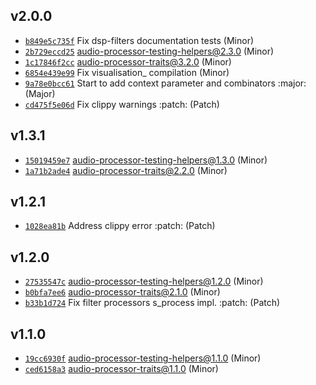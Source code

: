 ## v2.0.0

* [`b849e5c735f`](https://github.com/yamadapc/augmented-audio/commits/b849e5c735f) Fix dsp-filters documentation tests (Minor)
* [`2b729eccd25`](https://github.com/yamadapc/augmented-audio/commits/2b729eccd25) audio-processor-testing-helpers@2.3.0 (Minor)
* [`1c17846f2cc`](https://github.com/yamadapc/augmented-audio/commits/1c17846f2cc) audio-processor-traits@3.2.0 (Minor)
* [`6854e439e99`](https://github.com/yamadapc/augmented-audio/commits/6854e439e99) Fix visualisation_ compilation (Minor)
* [`9a78e0bcc61`](https://github.com/yamadapc/augmented-audio/commits/9a78e0bcc61) Start to add context parameter and combinators :major: (Major)
* [`cd475f5e06d`](https://github.com/yamadapc/augmented-audio/commits/cd475f5e06d) Fix clippy warnings :patch: (Patch)

## v1.3.1

* [`15019459e7`](https://github.com/yamadapc/augmented-audio/commits/15019459e7) audio-processor-testing-helpers@1.3.0 (Minor)
* [`1a71b2ade4`](https://github.com/yamadapc/augmented-audio/commits/1a71b2ade4) audio-processor-traits@2.2.0 (Minor)

## v1.2.1

* [`1028ea81b`](https://github.com/yamadapc/augmented-audio/commits/1028ea81b) Address clippy error :patch: (Patch)

## v1.2.0

* [`27535547c`](https://github.com/yamadapc/augmented-audio/commits/27535547c) audio-processor-testing-helpers@1.2.0 (Minor)
* [`b0bfa7ee6`](https://github.com/yamadapc/augmented-audio/commits/b0bfa7ee6) audio-processor-traits@2.1.0 (Minor)
* [`b33b1d724`](https://github.com/yamadapc/augmented-audio/commits/b33b1d724) Fix filter processors s_process impl. :patch: (Patch)

## v1.1.0

* [`19cc6930f`](https://github.com/yamadapc/augmented-audio/commits/19cc6930f) audio-processor-testing-helpers@1.1.0 (Minor)
* [`ced6158a3`](https://github.com/yamadapc/augmented-audio/commits/ced6158a3) audio-processor-traits@1.1.0 (Minor)

